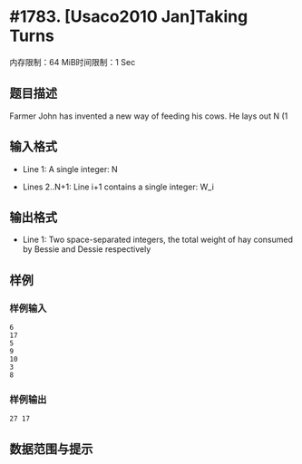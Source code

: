 # #1783. [Usaco2010 Jan]Taking Turns

内存限制：64 MiB时间限制：1 Sec

## 题目描述

Farmer John has invented a new way of feeding his cows. He lays out
N (1 

## 输入格式

* Line 1: A single integer: N

* Lines 2..N+1: Line i+1 contains a single integer: W_i


## 输出格式

* Line 1: Two space-separated integers, the total weight of hay
        consumed by Bessie and Dessie respectively

## 样例

### 样例输入

    
    6
    17
    5
    9
    10
    3
    8
    
    
    

### 样例输出

    
    27 17
    
    

## 数据范围与提示
